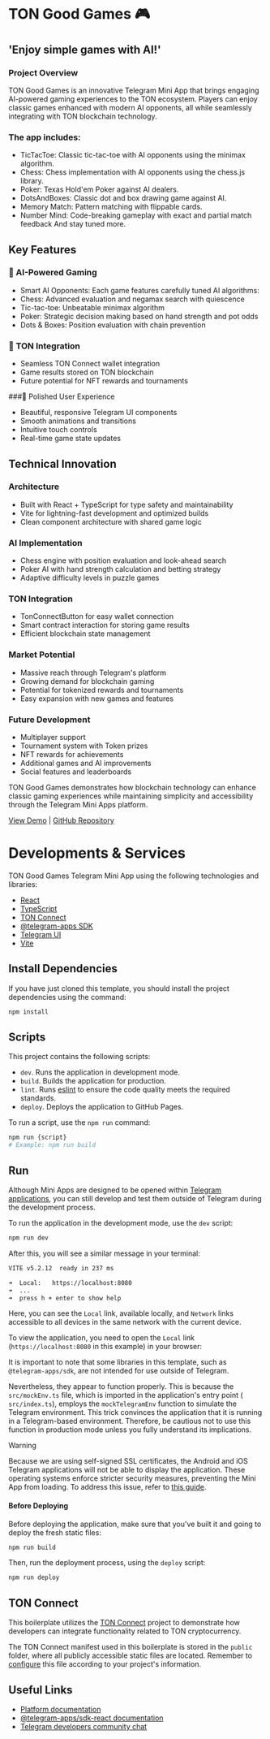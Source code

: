 
# **TON Good Games 🎮**

## **'Enjoy simple games with AI!'**

### **Project Overview**

TON Good Games is an innovative Telegram Mini App that brings engaging AI-powered gaming experiences to the TON ecosystem. Players can enjoy classic games enhanced with modern AI opponents, all while seamlessly integrating with TON blockchain technology.

### The app includes:
- TicTacToe: Classic tic-tac-toe with AI opponents using the minimax algorithm.
- Chess: Chess implementation with AI opponents using the chess.js library.
- Poker: Texas Hold'em Poker against AI dealers.
- DotsAndBoxes: Classic dot and box drawing game against AI.
- Memory Match: Pattern matching with flippable cards.
- Number Mind: Code-breaking gameplay with exact and partial match feedback
And stay tuned more.

## **Key Features**

### **🎯 AI-Powered Gaming**
- Smart AI Opponents: Each game features carefully tuned AI algorithms:
- Chess: Advanced evaluation and negamax search with quiescence
- Tic-tac-toe: Unbeatable minimax algorithm
- Poker: Strategic decision making based on hand strength and pot odds
- Dots & Boxes: Position evaluation with chain prevention

### 💎 TON Integration
- Seamless TON Connect wallet integration
- Game results stored on TON blockchain
- Future potential for NFT rewards and tournaments

###🎨 Polished User Experience
- Beautiful, responsive Telegram UI components
- Smooth animations and transitions
- Intuitive touch controls
- Real-time game state updates

## Technical Innovation

### Architecture
- Built with React + TypeScript for type safety and maintainability
- Vite for lightning-fast development and optimized builds
- Clean component architecture with shared game logic

### AI Implementation
- Chess engine with position evaluation and look-ahead search
- Poker AI with hand strength calculation and betting strategy
- Adaptive difficulty levels in puzzle games

### TON Integration
- TonConnectButton for easy wallet connection
- Smart contract interaction for storing game results
- Efficient blockchain state management

### Market Potential
- Massive reach through Telegram's platform
- Growing demand for blockchain gaming
- Potential for tokenized rewards and tournaments
- Easy expansion with new games and features

### Future Development
- Multiplayer support
- Tournament system with Token prizes
- NFT rewards for achievements
- Additional games and AI improvements
- Social features and leaderboards

TON Good Games demonstrates how blockchain technology can enhance classic gaming experiences while maintaining simplicity and accessibility through the Telegram Mini Apps platform.

[View Demo](https://games.ton.gg) | [GitHub Repository](https://github.com/angvine/tongg)


# Developments & Services

TON Good Games Telegram Mini App using the following technologies
and libraries:

- [React](https://react.dev/)
- [TypeScript](https://www.typescriptlang.org/)
- [TON Connect](https://docs.ton.org/develop/dapps/ton-connect/overview)
- [@telegram-apps SDK](https://docs.telegram-mini-apps.com/packages/telegram-apps-sdk/2-x)
- [Telegram UI](https://github.com/Telegram-Mini-Apps/TelegramUI)
- [Vite](https://vitejs.dev/)

## Install Dependencies

If you have just cloned this template, you should install the project
dependencies using the command:

```Bash
npm install
```

## Scripts

This project contains the following scripts:

- `dev`. Runs the application in development mode.
- `build`. Builds the application for production.
- `lint`. Runs [eslint](https://eslint.org/) to ensure the code quality meets
  the required standards.
- `deploy`. Deploys the application to GitHub Pages.

To run a script, use the `npm run` command:

```Bash
npm run {script}
# Example: npm run build
```

## Run

Although Mini Apps are designed to be opened
within [Telegram applications](https://docs.telegram-mini-apps.com/platform/about#supported-applications),
you can still develop and test them outside of Telegram during the development
process.

To run the application in the development mode, use the `dev` script:

```bash
npm run dev
```

After this, you will see a similar message in your terminal:

```bash
VITE v5.2.12  ready in 237 ms

➜  Local:   https://localhost:8080
➜  ...
➜  press h + enter to show help
```

Here, you can see the `Local` link, available locally, and `Network` links
accessible to all devices in the same network with the current device.

To view the application, you need to open the `Local`
link (`https://localhost:8080` in this example) in your
browser:

It is important to note that some libraries in this template, such as
`@telegram-apps/sdk`, are not intended for use outside of Telegram.

Nevertheless, they appear to function properly. This is because the
`src/mockEnv.ts` file, which is imported in the application's entry point (
`src/index.ts`), employs the `mockTelegramEnv` function to simulate the Telegram
environment. This trick convinces the application that it is running in a
Telegram-based environment. Therefore, be cautious not to use this function in
production mode unless you fully understand its implications.

> [!WARNING]
> Because we are using self-signed SSL certificates, the Android and iOS
> Telegram applications will not be able to display the application. These
> operating systems enforce stricter security measures, preventing the Mini App
> from loading. To address this issue, refer to
> [this guide](https://docs.telegram-mini-apps.com/platform/getting-app-link#remote).


#### Before Deploying

Before deploying the application, make sure that you've built it and going to
deploy the fresh static files:

```bash
npm run build
```

Then, run the deployment process, using the `deploy` script:

```Bash
npm run deploy
```

## TON Connect

This boilerplate utilizes
the [TON Connect](https://docs.ton.org/develop/dapps/ton-connect/overview)
project to demonstrate how developers can integrate functionality related to TON
cryptocurrency.

The TON Connect manifest used in this boilerplate is stored in the `public`
folder, where all publicly accessible static files are located. Remember
to [configure](https://docs.ton.org/develop/dapps/ton-connect/manifest) this
file according to your project's information.

## Useful Links

- [Platform documentation](https://docs.telegram-mini-apps.com/)
- [@telegram-apps/sdk-react documentation](https://docs.telegram-mini-apps.com/packages/telegram-apps-sdk-react)
- [Telegram developers community chat](https://t.me/devs)
